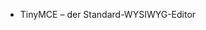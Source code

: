 <!-- Filename: Help4.x:TinyMCE / Display title: TinyMCE -->

- TinyMCE – der
  Standard-WYSIWYG-Editor
